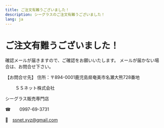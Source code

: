 ```yaml
---
title: ご注文有難うございました！
description: シーグラスのご注文有難うございました！
lang: ja
---
```


# ご注文有難うございました！

確認メールが届きますので、ご確認をお願いいたします。
メールが届かない場合は、お問合せ下さい。

【お問合せ先】
住所：〒894-0001鹿児島県奄美市名瀬大熊728番地

　　
  ＳＳネット株式会社
  
  シーグラス販売専門店
    
☎　　0997-69-3731

📧　ssnet.xyz@gmail.com

